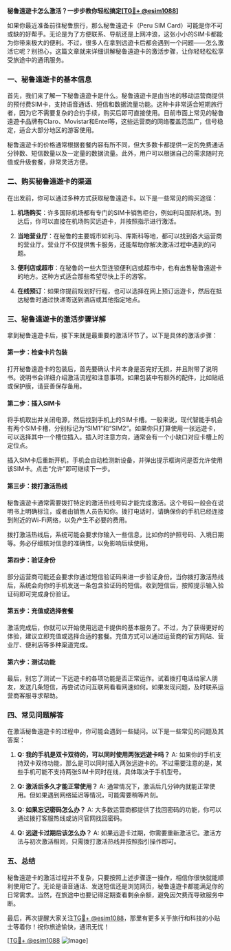**秘鲁遠遊卡怎么激活？一步步教你轻松搞定[[TG💪+ @esim1088](https://t.me/s/esim1088)]**

如果你最近准备前往秘鲁旅行，那么秘鲁遠遊卡（Peru SIM Card）可能是你不可或缺的好帮手。无论是为了方便联系、导航还是上网冲浪，这张小小的SIM卡都能为你带来极大的便利。不过，很多人在拿到远遊卡后都会遇到一个问题——怎么激活它呢？别担心，这篇文章就来详细讲解秘鲁遠遊卡的激活步骤，让你轻轻松松享受旅途中的通讯服务。

### 一、秘鲁遠遊卡的基本信息

首先，我们来了解一下秘鲁遠遊卡是什么。秘鲁遠遊卡是由当地的移动运营商提供的预付费SIM卡，支持语音通话、短信和数据流量功能。这种卡非常适合短期旅行者，因为它不需要复杂的合约手续，购买后即可直接使用。目前市面上常见的秘鲁遠遊卡品牌有Claro、Movistar和Entel等，这些运营商的网络覆盖范围广，信号稳定，适合大部分地区的游客使用。

秘鲁遠遊卡的价格通常根据套餐内容有所不同，但大多数卡都提供一定的免费通话分钟数、短信数量以及一定量的数据流量。此外，用户可以根据自己的需求随时充值或升级套餐，非常灵活方便。

### 二、购买秘鲁遠遊卡的渠道

在出发前，你可以通过多种方式获取秘鲁遠遊卡。以下是一些常见的购买途径：

1. **机场购买**：许多国际机场都有专门的SIM卡销售柜台，例如利马国际机场。到达后，你可以直接在机场购买远遊卡，并按照指示进行激活。
   
2. **当地营业厅**：在秘鲁的主要城市如利马、库斯科等地，都可以找到各大运营商的营业厅。营业厅不仅提供售卡服务，还能帮助你解决激活过程中遇到的问题。

3. **便利店或超市**：在秘鲁的一些大型连锁便利店或超市中，也有出售秘鲁遠遊卡的地方。这种方式适合那些希望尽快上手的游客。

4. **在线预订**：如果你提前规划好行程，也可以选择在网上预订远遊卡，然后在抵达秘鲁时通过快递寄送到酒店或其他指定地点。

### 三、秘鲁遠遊卡的激活步骤详解

拿到秘鲁遠遊卡后，接下来就是最重要的激活环节了。以下是具体的激活步骤：

#### 第一步：检查卡片包装

打开秘鲁遠遊卡的包装后，首先要确认卡片本身是否完好无损，并且附带了说明书。说明书会详细介绍激活流程和注意事项。如果包装中有额外的配件，比如贴纸或保护膜，请妥善保存备用。

#### 第二步：插入SIM卡

将手机取出并关闭电源，然后找到手机上的SIM卡槽。一般来说，现代智能手机会有两个SIM卡槽，分别标记为“SIM1”和“SIM2”。如果你只打算使用一张远遊卡，可以选择其中一个槽位插入。插入时注意方向，通常会有一个小缺口对应卡槽上的定位点。

插入SIM卡后重新开机，手机会自动检测新设备，并弹出提示框询问是否允许使用该SIM卡。点击“允许”即可继续下一步。

#### 第三步：拨打激活热线

秘鲁遠遊卡通常需要拨打特定的激活热线号码才能完成激活。这个号码一般会在说明书上明确标注，或者由销售人员告知你。拨打电话时，请确保你的手机已经连接到附近的Wi-Fi网络，以免产生不必要的费用。

拨打激活热线后，系统可能会要求你输入一些信息，比如你的护照号码、入境日期等。务必仔细核对信息的准确性，以免影响后续使用。

#### 第四步：验证身份

部分运营商可能还会要求你通过短信验证码来进一步验证身份。当你拨打激活热线后，系统会向你的手机发送一条包含验证码的短信。收到短信后，按照提示输入验证码即可完成身份验证。

#### 第五步：充值或选择套餐

激活完成后，你就可以开始使用远遊卡提供的基本服务了。不过，为了获得更好的体验，建议立即充值或选择合适的套餐。充值方式可以通过运营商的官方网站、营业厅、便利店等多种渠道完成。

#### 第六步：测试功能

最后，别忘了测试一下远遊卡的各项功能是否正常运作。试着拨打电话给家人朋友，发送几条短信，再尝试访问互联网看看网速如何。如果发现问题，及时联系运营商客服寻求帮助。

### 四、常见问题解答

在激活秘鲁遠遊卡的过程中，你可能会遇到一些疑问。以下是一些常见的问题及其答案：

1. **Q: 我的手机是双卡双待的，可以同时使用两张远遊卡吗？**
   A: 如果你的手机支持双卡双待功能，那么是可以同时插入两张远遊卡的。不过需要注意的是，某些手机可能不支持两张SIM卡同时在线，具体取决于手机型号。

2. **Q: 激活后多久才能正常使用？**
   A: 通常情况下，激活后几分钟内就能正常使用。但如果遇到网络延迟等情况，可能需要稍等片刻。

3. **Q: 如果忘记密码怎么办？**
   A: 大多数运营商都提供了找回密码的功能，你可以通过拨打客服热线或访问官网找回密码。

4. **Q: 远遊卡过期后该怎么办？**
   A: 如果远遊卡过期，你需要重新激活它。激活方法与初次激活相同，只需拨打激活热线并按照指引操作即可。

### 五、总结

秘鲁遠遊卡的激活过程并不复杂，只要按照上述步骤逐一操作，相信你很快就能顺利使用它了。无论是语音通话、发送短信还是浏览网页，秘鲁遠遊卡都能满足你的日常需求。当然，在旅途中也要记得定期查看剩余余额，避免因欠费而导致服务中断。

最后，再次提醒大家关注[TG💪+ @esim1088](https://t.me/s/esim1088)，那里有更多关于旅行和科技的小贴士等着你！祝你旅途愉快，通讯无忧！

[[TG💪+ @esim1088](https://t.me/s/esim1088) ![Image](https://i.postimg.cc/4NQfJmqS/Snipaste-2025-05-13-00-14-12.png)]